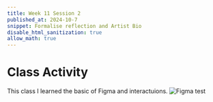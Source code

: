 ```yaml
---
title: Week 11 Session 2
published_at: 2024-10-7
snippet: Formalise reflection and Artist Bio
disable_html_sanitization: true
allow_math: true
---
```


# Class Activity

This class I learned the basic of Figma and interactuions.
![Figma test](W10S2.png)